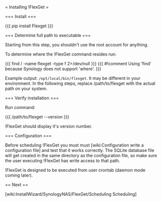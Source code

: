 = Installing !FlexGet =

=== Install ===

{{{
pip install Flexget
}}}

=== Determine full path to executable ===

Starting from this step, you shouldn't use the root account for anything.

To determine where the !FlexGet command resides run:

{{{
find / -name flexget -type f 2>/dev/null
}}}
{{{
#!comment
Using 'find' because Synology does not support 'where'.
}}}

Example output: `/opt/local/bin/flexget`. It may be different in your environment.
In the following steps, replace /path/to/flexget with the actual path on your system.

=== Verify installation ===

Run command:

{{{
/path/to/flexget --version
}}}

!FlexGet should display it's version number.

=== Configuration ===

Before scheduling !FlexGet you must must [wiki:Configuration write a configuration file] and test that it works correctly. The SQLite database file will get created in the same directory as the configuration file, so make sure the user executing !FlexGet has write access to that path.

!FlexGet is designed to be executed from user crontab (daemon mode coming later).

== Next ==

[wiki:InstallWizard/SynologyNAS/FlexGet/Scheduling Scheduling]
